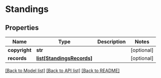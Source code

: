 # Standings

## Properties
Name | Type | Description | Notes
------------ | ------------- | ------------- | -------------
**copyright** | **str** |  | [optional] 
**records** | [**list[StandingsRecords]**](StandingsRecords.md) |  | [optional] 

[[Back to Model list]](../README.md#documentation-for-models) [[Back to API list]](../README.md#documentation-for-api-endpoints) [[Back to README]](../README.md)


